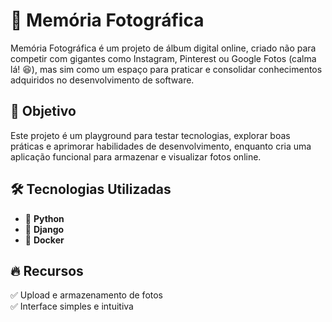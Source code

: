 # 📸 Memória Fotográfica  

Memória Fotográfica é um projeto de álbum digital online, criado não para competir com gigantes como Instagram, Pinterest ou Google Fotos (calma lá! 😆), mas sim como um espaço para praticar e consolidar conhecimentos adquiridos no desenvolvimento de software.  

## 🚀 Objetivo  

Este projeto é um playground para testar tecnologias, explorar boas práticas e aprimorar habilidades de desenvolvimento, enquanto cria uma aplicação funcional para armazenar e visualizar fotos online.  

## 🛠️ Tecnologias Utilizadas  

- 🐍 **Python**  
- 🎯 **Django**  
- 🐳 **Docker**  

## 🔥 Recursos  

✅ Upload e armazenamento de fotos  
✅ Interface simples e intuitiva  
